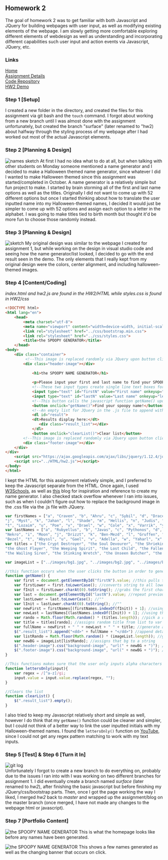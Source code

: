 ## Homework 2
The goal of homework 2 was to get familiar with both Javascript and JQuery for building webpages with user input, as well as modifying existing elements of the webpage.
I am slowly getting more comfortable exploring different elements of webdesign as well as understanding and incorporating different capabilities such user input and action events via Javascript, JQuery, etc.

### Links
[Home](https://siphry.github.io)  
[Assignment Details](http://www.wou.edu/~morses/classes/cs46x/assignments/HW2.html)  
[Code Repository](https://github.com/siphry/siphry.github.io/tree/master/HW2)  
[HW2 Demo](https://siphry.github.io/HW2/HTML/index.html)

### Step 1 [Setup]
I created a new folder in the directory, and created the files for this assignment via git bash and the `touch` command. I forgot about working from a new branch until I was almost done with the assignment unfortunately, but created the branch "surface" (later renamed to "hw2) about halfway through the styling process of my webpage after I had worked out most of the actual Javascript elements.    

### Step 2 [Planning & Design]
![names sketch](https://siphry.github.io/HW2/images/namelist.jpg)
At first I had no idea what to do at all, but when talking with other students on Monday someone mentioned a name generator and I decided to make a Halloween themed name generator, since whatever I did I wanted to make Halloween themed since this assignment was started/completed in October. A name generator is a relatively simple but fun project to make. I started by brain storming all of the first and last name options as well as the titles. Originally I did not want to come up with 52 different options but once I started thinking about how to translate the user inputted name into my Halloween-themed names, I decided it would just be simpler to come up with 52 options and assign each option to a letter in the alphabet. I was going to make titles tied to birth month but thought it'd be more fun to choose those randomly instead. 

### Step 3 [Planning & Design]
![sketch](https://siphry.github.io/HW2/images/sketch.jpg)
My original design was similar to the webpage I created for assignment 1, but while working on the design in visual studio code and seeing how the name generator/list looked, I decided to go with the end result seen in the demo. The only elements that I really kept from my original design were the colors, center alignment, and including halloween-themed images. 

### Step 4 [Content/Coding]
*index.html and hw2.js are found in the HW2/HTML while styles.css is found in HW2/css* 
```html
<!DOCTYPE html>
<html lang="en">
    <head>
        <meta charset="utf-8">
        <meta name="viewport" content="width=device-width, initial-scale=1">
        <link rel="stylesheet" href="../css/bootstrap.min.css">
        <link rel="stylesheet" href="../css/styles.css">
        <title>the SPOOPY GENERATOR</title>
    </head>
<body>
    <div class="container">
         <!--This image is replaced randomly via JQuery upon button click above-->  
        <div class="header-image"></div>
          
            <h1>the SPOOPY NAME GENERATOR</h1>
 
            <p>Please input your first and last name to find your SPOOPY name!</p>
            <!--These two input types create single line text boxes for user input-->
            <input type="text" id="firstN" value="First name" onkeyup="lettersOnly(this)">
            <input type="text" id="lastN" value="Last name" onkeyup="lettersOnly(this)">
            <!--This button calls the javascript function getName() upon click-->
            <button onclick="getName()">Find your spoopy name!</button>
            <!--An empty list for JQuery in the .js file to append with the generated names-->
            <dl id="result">
            <dt>Results display here:</dt>
               <div class="result_list"></div>
            </dl>
            <button onclick="clearList()">Clear list</button>
        <!--This image is replaced randomly via JQuery upon button click above-->    
        <div class="footer-image"></div>
    </div>
</div>
    <script src="https://ajax.googleapis.com/ajax/libs/jquery/1.12.4/jquery.min.js"></script>
    <script src="../HTML/hw2.js"></script>
</body>
</html>
```   

I kept the HTML for this assignment relatively simple, and I preferred to keep the Javascript separate from the HTML. Once again, I used [W3Schools](https://www.w3schools.com/jsref/jsref_obj_array.asp), as well as [this](https://medium.freecodecamp.org/creating-a-bare-bones-quote-generator-with-javascript-and-html-for-absolute-beginners-5264e1725f08) blog for inspiration and reference to create my name generator. I also checked stack overflow whenever I ran into issues, such as when I couldn't figure out how to replace the background image in the .css file via the .js file with JQuery.    

```javascript
var firstNames = ["a", "Craven", "b", "Ahru", "c", "Sybil", "d", "Dracen", "e", "Elfin", "f", "Jeff", "g", "Zion", "h", "Fane", "i", "Lunas", 
"j", "Myst", "k", "Jahan", "l", "Shade", "m", "Hellis", "n", "Judis", "o", "Micah", "p", "Siffry", "q", "Solaire", "r", "Zibits", "s", "Beel", 
"t", "Lozaim", "u", "Poe", "v", "Drael", "w", "Cole", "x", "Varrik", "y", "Zaylor", "z", "Kym"]
var lastNames = ["a", "Rubyellus", "b", "Javas", "c", "Pythonos", "d", "Fortranus", "e", "Deth", "f", "Haskellum", "g", "Seaquillis", "h", 
"Nekro", "i", "Moon", "j", "Drizzt", "k", "Ben-Mezd", "l", "Gruffen", "m", "Auros", "p", "Artorius", "q", "Aldrich", "r", "Ornstein", "s",
"Bezel", "t", "Abyssl", "u", "Gael", "v", "Adella", "w", "Yaharl", "x", "Woolf", "y", "Quaim", "z", "Tryst"]
var titles = ["the Crypt Destroyer", "the Soul Devourer", "the Shrieking Tomb", "the Blind Prescence", "the Silent Hunter", "the Blood Syphon", "the Black Rain", 
"the Ghost Flayer", "the Weeping Spirit", "the Lost Child", "the Fallen", "the Normal", "the Bloodlust", "the Smile Stealer",
"the Wailing Siren", "the Stinking Wretch", "the Unseen Butcher", "the Witch of the North"]

var imageList = ["../images/bg1.jpg", "../images/bg2.jpg", "../images/bg3.jpg"]

//this function occurs when the user clicks the button in order to generate the SPOOPY name
function getName() {
    var first = document.getElementById("firstN").value; //this pulls the user input into the var first
    var firstLower = first.toLowerCase(); //converts string to all lower case letters
    var fInit = firstLower.charAt(0).toString(); //grabs the first char from the string and converts back to string
    var last = document.getElementById("lastN").value; //repeat previous steps with second input form
    var lastLower = last.toLowerCase(); //""
    var lInit = lastLower.charAt(0).toString(); //""
    var newFirst = firstNames[(firstNames.indexOf(fInit)) + 1]; //using the initial, find the corresponding name from the list firstNames
    var newLast = lastNames[(lastNames.indexOf(lInit)) + 1]; //using the initial, find the corresponding name from the list lastNames
    var rando = Math.floor(Math.random() * (titles.length)); //pick a random number from 0 to length of list titles
    var title = titles[rando]; //assigns random title from list to var title
    var fullName = newFirst + " " + newLast + " " + title; //generate a string of the spoopy name
    $(".result_list").append("<dd>" + fullName + "</dd>") //append detailed list with newly generated name with JQuery
    var listRando = Math.floor(Math.random() * (imageList.length)); //generate a random number to pick new header/footer bg
    var newBG = imageList[listRando]; //assigns that bg to a string
    $(".header-image").css("background-image", "url(" + newBG + ")"); //replace old bg with new bg url via JQuery and css
    $(".footer-image").css("background-image", "url(" + newBG + ")"); //replace old bg with new bg url via JQuery and css
}

//This functions makes sure that the user only inputs alpha characters
function lettersOnly(input){
    var regex = /[^a-z]/gi;
    input.value = input.value.replace(regex, "");
}

//Clears the list
function clearList() {
    $(".result_list").empty();    
}
```   

I also tried to keep my Javascript relatively short and simple as well, however I do think that my `getName()` function could be cleaner and simpler, but I could not think of a better way to link the user inputted initials with my Halloween-themed names. I found the `lettersOnly()` function on [YouTube](https://www.youtube.com/watch?v=OpajusnOfYo), since I could not get any regex pattern matching to work with my text inputs. 

### Step 5 [Test] & Step 6 [Turn it In]
![git log](https://siphry.github.io/HW2/images/gitlog.PNG)  
Unfortunately I forgot to create a new branch to do everything on, probably due to the issues I ran into with I was working on two different branches for assignment 1. I did eventually create a branch named *surface* (later renamed to *hw2*), after finishing the basic javascript but before finishing my JQuery/css/bootstrap parts. Then, once I got the page working the way I liked, I merged *hw2* back to *master* and wrapped up the assignment/blog on the master branch (once merged, I have not made any changes to the webpage html or javascript). 

### Step 7 [Portfolio Content]
![the SPOOPY NAME GENERATOR](https://siphry.github.io/HW2/images/home_html.PNG)
This is what the homepage looks like before any names have been generated.

![the SPOOPY NAME GENERATOR](https://siphry.github.io/HW2/images/generated_names.PNG)
This shows a few names generated as well as the changing banner that occurs on click.